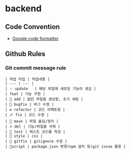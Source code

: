 # backend

## Code Convention
- [Google code formatter](https://github.com/google/styleguide)

## Github Rules

### Git commit message rule

    | 작업 타입 | 작업내용 |
    | --- | --- |
    | ✨ update   | 해당 파일에 새로운 기능이 생김 |
    | feat | 기능 구현 |
    | 🎉 add | 없던 파일을 생성함, 초기 세팅 |
    | 🐛 bugfix | 버그 수정 |
    | ♻️ refactor | 코드 리팩토링 |
    | 🩹 fix | 코드 수정 |
    | 🚚 move | 파일 옮김/정리 |
    | 🔥 del | 기능/파일을 삭제 |
    | 🍻 test | 테스트 코드를 작성 |
    | 💄 style | css |
    | 🙈 gitfix | gitignore 수정 |
    | 🔨script | package.json 변경(npm 설치 등)git issue 활용 |
